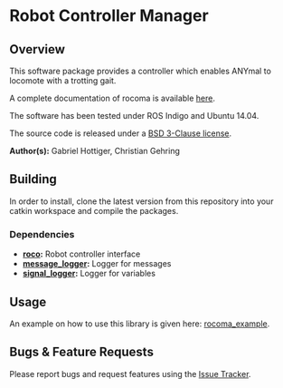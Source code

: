 # Robot Controller Manager

## Overview

This software package provides a controller which enables ANYmal to locomote with a trotting gait.

A complete documentation of rocoma is available [here](http://docs.leggedrobotics.com/rocoma_doc/).

The software has been tested under ROS Indigo and Ubuntu 14.04.

The source code is released under a [BSD 3-Clause license](LICENSE).


**Author(s):** Gabriel Hottiger, Christian Gehring


## Building

In order to install, clone the latest version from this repository into your catkin workspace and compile the packages.

### Dependencies

* **[roco](https://bitbucket.org/leggedrobotics/roco):** Robot controller interface
* **[message_logger](https://bitbucket.org/leggedrobotics/message_logger):** Logger for messages
* **[signal_logger](https://bitbucket.org/leggedrobotics/signal_logger):** Logger for variables
	
## Usage

An example on how to use this library is given here: [rocoma_example](https://bitbucket.org/leggedrobotics/rocoma_example).


## Bugs & Feature Requests

Please report bugs and request features using the [Issue Tracker](https://github.com/ethz-asl/ros_best_practices/issues).
